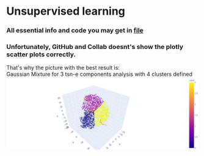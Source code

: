# Unsupervised learning

### All essential info and code you may get in [file](unsupervised_learning_upd_2_1k.ipynb)

### Unfortunately, GitHub and Collab doesnt's show the plotly scatter plots correctly.<br>
That's why the picture with the best result is:<br>
Gaussian Mixture for 3 tsn-e components analysis with 4 clusters defined
![3D scatter plot](best_result_plot.png)
